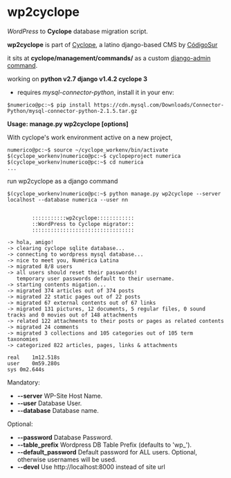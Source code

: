 # wp2cyclope
_WordPress_ to **Cyclope** database migration script.

**wp2cyclope** is part of [Cyclope](http://cyclope.codigosur.org/), a latino django-based CMS by [CódigoSur](http://www.codigosur.org/)

it sits at **cyclope/management/commands/** as a custom [django-admin command](https://docs.djangoproject.com/en/1.4/howto/custom-management-commands/).

working on **python v2.7 django v1.4.2 cyclope 3**

- requires *mysql-connector-python*, install it in your env:
```
$numerico@pc:~$ pip install https://cdn.mysql.com/Downloads/Connector-Python/mysql-connector-python-2.1.5.tar.gz
```

**Usage: manage.py wp2cyclope [options]**

With cyclope's work environment active on a new project,
```
numerico@pc:~$ source ~/cyclope_workenv/bin/activate
$(cyclope_workenv)numerico@pc:~$ cyclopeproject numerica
$(cyclope_workenv)numerico@pc:~$ cd numerica
...
```
run wp2cyclope as a django command
```
$(cyclope_workenv)numerico@pc:~$ python manage.py wp2cyclope --server localhost --database numerica --user nn


        :::::::::::wp2cyclope::::::::::::
        ::WordPress to Cyclope migrator::
        :::::::::::::::::::::::::::::::::

-> hola, amigo!
-> clearing cyclope sqlite database...
-> connecting to wordpress mysql database...
-> nice to meet you, Numérica Latina
-> migrated 8/8 users
-> all users should reset their passwords!
   temporary user passwords default to their username.
-> starting contents migation...
-> migrated 374 articles out of 374 posts
-> migrated 22 static pages out of 22 posts
-> migrated 67 external contents out of 67 links
-> migrated 131 pictures, 12 documents, 5 regular files, 0 sound tracks and 0 movies out of 148 attachments
-> related 122 attachments to their posts or pages as related contents
-> migrated 24 comments
-> migrated 3 collections and 105 categories out of 105 term taxonomies
-> categorized 822 articles, pages, links & attachments

real	1m12.518s
user	0m59.280s
sys	0m2.644s

```

Mandatory:
+ **--server**           WP-Site Host Name.
+ **--user**             Database User.
+ **--database**         Database name.

Optional:
+ **--password**         Database Password.
+ **--table_prefix**     Wordpress DB Table Prefix (defaults to 'wp_').
+ **--default_password** Default password for ALL users. Optional, otherwise usernames will be used.
+ **--devel**            Use http://localhost:8000 instead of site url
